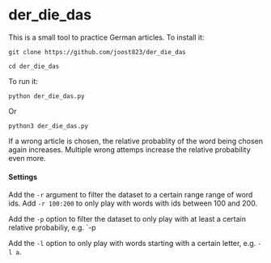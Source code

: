 # der_die_das

This is a small tool to practice German articles. To install it:

`git clone https://github.com/joost823/der_die_das`

`cd der_die_das`

To run it:

`python der_die_das.py`

Or

`python3 der_die_das.py`

If a wrong article is chosen, the relative probablity of the word being chosen again increases. Multiple wrong attemps increase the relative probability even more.

#### Settings

Add the `-r` argument to filter the dataset to a certain range range of word ids. Add `-r 100:200` to only play with words with ids between 100 and 200.

Add the `-p` option to filter the dataset to only play with at least a certain relative probabiliy, e.g. `-p

Add the `-l` option to only play with words starting with a certain letter, e.g. `-l a`.

